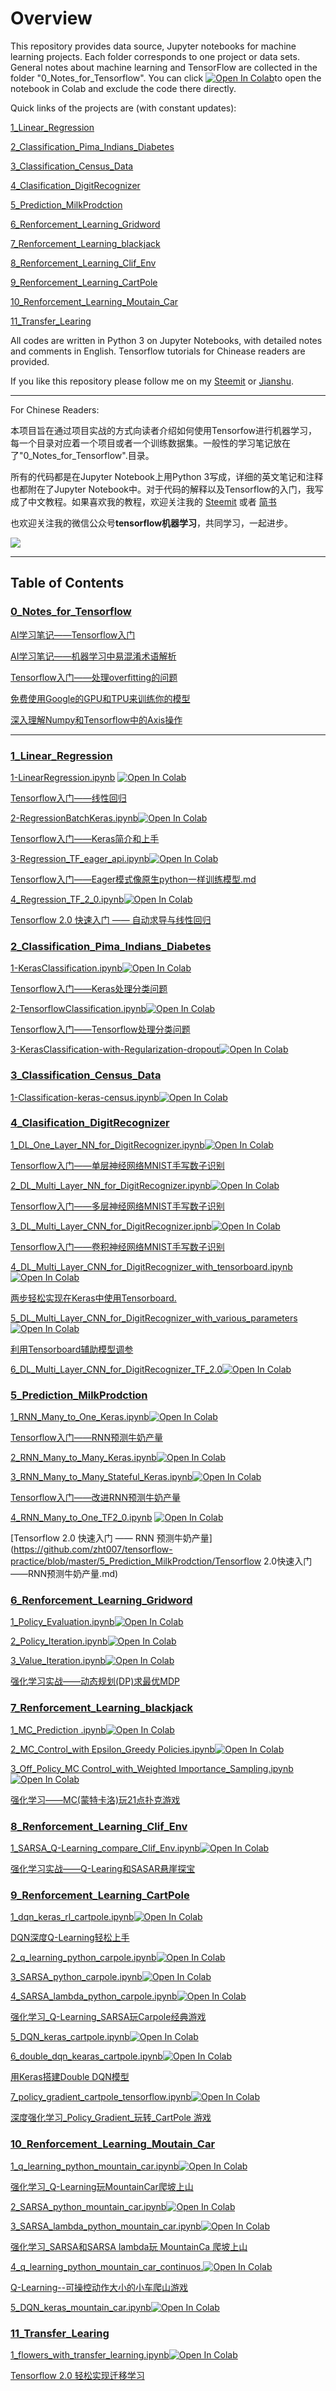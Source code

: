 # Overview

This repository provides data source, Jupyter notebooks for machine learning projects. Each folder corresponds to one project or data sets. General notes about machine learning and TensorFlow are collected in the folder "0_Notes_for_Tensorflow".  You can click [![Open In Colab](https://colab.research.google.com/assets/colab-badge.svg)]()to open the notebook in Colab and exclude the code there directly.

Quick links of the projects are (with constant updates):

[1_Linear_Regression](https://github.com/zht007/tensorflow-practice/tree/master/1_Linear_Regression)

[2_Classification_Pima_Indians_Diabetes](https://github.com/zht007/tensorflow-practice/tree/master/2_Classification_Pima_Indians_Diabetes)

[3_Classification_Census_Data](https://github.com/zht007/tensorflow-practice/tree/master/3_Classification_Census_Data)

[4_Clasification_DigitRecognizer](https://github.com/zht007/tensorflow-practice/tree/master/4_Clasification_DigitRecognizer)

[5_Prediction_MilkProdction](https://github.com/zht007/tensorflow-practice/tree/master/5_Prediction_MilkProdction)

[6_Renforcement_Learning_Gridword](https://github.com/zht007/tensorflow-practice/tree/master/6_Renforcement_Learning_Gridword)

[7_Renforcement_Learning_blackjack](https://github.com/zht007/tensorflow-practice/tree/master/7_Renforcement_Learning_blackjack)

[8_Renforcement_Learning_Clif_Env](https://github.com/zht007/tensorflow-practice/tree/master/8_Renforcement_Learning_Clif_Env)

[9_Renforcement_Learning_CartPole](https://github.com/zht007/tensorflow-practice/tree/master/9_Renforcement_Learning_CartPole)

[10_Renforcement_Learning_Moutain_Car](https://github.com/zht007/tensorflow-practice/tree/master/10_Renforcement_Learning_Moutain_Car)

[11_Transfer_Learing](https://github.com/zht007/tensorflow-practice/tree/master/11_Transfer_Learning)

All codes are written in Python 3 on Jupyter Notebooks, with detailed notes and comments in English. Tensorflow tutorials for Chinease readers are provided.

If you like this repository please follow me on my [Steemit](https://steemit.com/@hongtao) or [Jianshu](https://www.jianshu.com/).

----

For Chinese Readers:

本项目旨在通过项目实战的方式向读者介绍如何使用Tensorfow进行机器学习，每一个目录对应着一个项目或者一个训练数据集。一般性的学习笔记放在了"0_Notes_for_Tensorflow".目录。

所有的代码都是在Jupyter Notebook上用Python 3写成，详细的英文笔记和注释也都附在了Jupyter Notebook中。对于代码的解释以及Tensorflow的入门，我写成了中文教程。如果喜欢我的教程，欢迎关注我的 [Steemit](https://steemit.com/@hongtao) 或者 [简书](https://www.jianshu.com/)

也欢迎关注我的微信公众号**tensorflow机器学习**，共同学习，一起进步。

![](https://ws2.sinaimg.cn/large/006tKfTcgy1g1oq6xu1iaj307607674q.jpg)

---

## Table of Contents 

### [0_Notes_for_Tensorflow](https://github.com/zht007/tensorflow-practice/tree/master/0_Notes_for_Tensorflow)

[AI学习笔记——Tensorflow入门](https://github.com/zht007/tensorflow-practice/blob/master/0_Notes_for_Tensorflow/AI%E5%AD%A6%E4%B9%A0%E7%AC%94%E8%AE%B0%E2%80%94%E2%80%94Tensorflow%E5%85%A5%E9%97%A8.md)

[AI学习笔记——机器学习中易混淆术语解析](https://github.com/zht007/tensorflow-practice/blob/master/0_Notes_for_Tensorflow/AI%E5%AD%A6%E4%B9%A0%E7%AC%94%E8%AE%B0%E2%80%94%E2%80%94%E6%9C%BA%E5%99%A8%E5%AD%A6%E4%B9%A0%E4%B8%AD%E6%98%93%E6%B7%B7%E6%B7%86%E6%9C%AF%E8%AF%AD%E8%A7%A3%E6%9E%90.md)

[Tensorflow入门——处理overfitting的问题](https://github.com/zht007/tensorflow-practice/blob/master/0_Notes_for_Tensorflow/Tensorflow%E5%85%A5%E9%97%A8%E2%80%94%E2%80%94%E5%A4%84%E7%90%86overfitting%E7%9A%84%E9%97%AE%E9%A2%98.md)

[免费使用Google的GPU和TPU来训练你的模型](https://github.com/zht007/tensorflow-practice/blob/master/0_Notes_for_Tensorflow/%E5%85%8D%E8%B4%B9%E4%BD%BF%E7%94%A8Google%E7%9A%84GPU%E5%92%8CTPU%E6%9D%A5%E8%AE%AD%E7%BB%83%E4%BD%A0%E7%9A%84%E6%A8%A1%E5%9E%8B.md)

[深入理解Numpy和Tensorflow中的Axis操作](https://github.com/zht007/tensorflow-practice/blob/master/0_Notes_for_Tensorflow/深入理解Numpy和Tensorflow中的Axis操作.md)

----

### [1_Linear_Regression](https://github.com/zht007/tensorflow-practice/tree/master/1_Linear_Regression)

[1-LinearRegression.ipynb](https://github.com/zht007/tensorflow-practice/blob/master/1_Linear_Regression/01-LinearRegression.ipynb)  [![Open In Colab](https://colab.research.google.com/assets/colab-badge.svg)](https://colab.research.google.com/github/zht007/tensorflow-practice/blob/master/1_Linear_Regression/01-LinearRegression.ipynb)

[Tensorflow入门——线性回归](https://github.com/zht007/tensorflow-practice/blob/master/1_Linear_Regression/Tensorflow%E5%85%A5%E9%97%A8%E2%80%94%E2%80%94%E7%BA%BF%E6%80%A7%E5%9B%9E%E5%BD%92.md)

[2-RegressionBatchKeras.ipynb](https://github.com/zht007/tensorflow-practice/blob/master/1_Linear_Regression/02-RegressionBatchKeras.ipynb)[![Open In Colab](https://colab.research.google.com/assets/colab-badge.svg)](https://colab.research.google.com/github/zht007/tensorflow-practice/blob/master/1_Linear_Regression/02-RegressionBatchKeras.ipynb)

[Tensorflow入门——Keras简介和上手](https://github.com/zht007/tensorflow-practice/blob/master/1_Linear_Regression/Tensorflow%E5%85%A5%E9%97%A8%E2%80%94%E2%80%94Keras%E7%AE%80%E4%BB%8B%E5%92%8C%E4%B8%8A%E6%89%8B.md)

[3-Regression_TF_eager_api.ipynb](https://github.com/zht007/tensorflow-practice/blob/master/1_Linear_Regression/03-Regression_TF_eager_api.ipynb)[![Open In Colab](https://colab.research.google.com/assets/colab-badge.svg)](https://colab.research.google.com/github/zht007/tensorflow-practice/blob/master/1_Linear_Regression/03-Regression_TF_eager_api.ipynb)

[Tensorflow入门——Eager模式像原生python一样训练模型.md](https://github.com/zht007/tensorflow-practice/blob/master/1_Linear_Regression/Tensorflow入门——Eager模式像原生python一样训练模型.md)

[4_Regression_TF_2_0.ipynb](https://github.com/zht007/tensorflow-practice/blob/master/1_Linear_Regression/04_Regression_TF_2_0.ipynb)[![Open In Colab](https://colab.research.google.com/assets/colab-badge.svg)](https://colab.research.google.com/github/zht007/tensorflow-practice/blob/master/1_Linear_Regression/04_Regression_TF_2_0.ipynb)

[Tensorflow 2.0 快速入门 —— 自动求导与线性回归](https://github.com/zht007/tensorflow-practice/blob/master/1_Linear_Regression/Tensorflow2.0快速入门——自动求导与线性回归.md)

### [2_Classification_Pima_Indians_Diabetes](https://github.com/zht007/tensorflow-practice/tree/master/2_Classification_Pima_Indians_Diabetes)

[1-KerasClassification.ipynb](https://github.com/zht007/tensorflow-practice/blob/master/2_Classification_Pima_Indians_Diabetes/1-KerasClassification.ipynb)[![Open In Colab](https://colab.research.google.com/assets/colab-badge.svg)](https://colab.research.google.com/github/zht007/tensorflow-practice/blob/master/2_Classification_Pima_Indians_Diabetes/1-KerasClassification.ipynb)

[Tensorflow入门——Keras处理分类问题](https://github.com/zht007/tensorflow-practice/blob/master/2_Classification_Pima_Indians_Diabetes/Tensorflow%E5%85%A5%E9%97%A8%E2%80%94%E2%80%94Keras%E5%A4%84%E7%90%86%E5%88%86%E7%B1%BB%E9%97%AE%E9%A2%98.md)

[2-TensorflowClassification.ipynb](https://github.com/zht007/tensorflow-practice/blob/master/2_Classification_Pima_Indians_Diabetes/2-TensorflowClassification.ipynb)[![Open In Colab](https://colab.research.google.com/assets/colab-badge.svg)](https://colab.research.google.com/github/zht007/tensorflow-practice/blob/master/2_Classification_Pima_Indians_Diabetes/2-TensorflowClassification.ipynb)

[Tensorflow入门——Tensorflow处理分类问题](https://github.com/zht007/tensorflow-practice/blob/master/2_Classification_Pima_Indians_Diabetes/Tensorflow%E5%85%A5%E9%97%A8%E2%80%94%E2%80%94Tensorflow%E5%A4%84%E7%90%86%E5%88%86%E7%B1%BB%E9%97%AE%E9%A2%98.md)

[3-KerasClassification-with-Regularization-dropout](https://github.com/zht007/tensorflow-practice/blob/master/2_Classification_Pima_Indians_Diabetes/3-KerasClassification-with-Regularization-dropout.ipynb)[![Open In Colab](https://colab.research.google.com/assets/colab-badge.svg)](https://colab.research.google.com/github/zht007/tensorflow-practice/blob/master/2_Classification_Pima_Indians_Diabetes/3-KerasClassification-with-Regularization-dropout.ipynb)



### [3_Classification_Census_Data](https://github.com/zht007/tensorflow-practice/tree/master/3_Classification_Census_Data)

[1-Classification-keras-census.ipynb](https://github.com/zht007/tensorflow-practice/blob/master/3_Classification_Census_Data/1-Classification-keras-census.ipynb)[![Open In Colab](https://colab.research.google.com/assets/colab-badge.svg)](https://colab.research.google.com/github/zht007/tensorflow-practice/blob/master/3_Classification_Census_Data/1-Classification-keras-census.ipynb)



### [4_Clasification_DigitRecognizer](https://github.com/zht007/tensorflow-practice/tree/master/4_Clasification_DigitRecognizer)

[1_DL_One_Layer_NN_for_DigitRecognizer.ipynb](https://github.com/zht007/tensorflow-practice/blob/master/4_Clasification_DigitRecognizer/1_DL_One_Layer_NN_for_DigitRecognizer.ipynb)[![Open In Colab](https://colab.research.google.com/assets/colab-badge.svg)](https://colab.research.google.com/github/zht007/tensorflow-practice/blob/master/4_Clasification_DigitRecognizer/1_DL_One_Layer_NN_for_DigitRecognizer.ipynb)

[Tensorflow入门——单层神经网络MNIST手写数子识别](https://github.com/zht007/tensorflow-practice/blob/master/4_Clasification_DigitRecognizer/Tensorflow%E5%85%A5%E9%97%A8%E2%80%94%E2%80%94%E5%8D%95%E5%B1%82%E7%A5%9E%E7%BB%8F%E7%BD%91%E7%BB%9CMNIST%E6%89%8B%E5%86%99%E6%95%B0%E5%AD%97%E8%AF%86%E5%88%AB.md)

[2_DL_Multi_Layer_NN_for_DigitRecognizer.ipynb](https://github.com/zht007/tensorflow-practice/blob/master/4_Clasification_DigitRecognizer/2_DL_Multi_Layer_NN_for_DigitRecognizer.ipynb)[![Open In Colab](https://colab.research.google.com/assets/colab-badge.svg)](https://colab.research.google.com/github/zht007/tensorflow-practice/blob/master/4_Clasification_DigitRecognizer/2_DL_Multi_Layer_NN_for_DigitRecognizer.ipynb)

[Tensorflow入门——多层神经网络MNIST手写数子识别](https://github.com/zht007/tensorflow-practice/blob/master/4_Clasification_DigitRecognizer/Tensorflow%E5%85%A5%E9%97%A8%E2%80%94%E2%80%94%E5%A4%9A%E5%B1%82%E7%A5%9E%E7%BB%8F%E7%BD%91%E7%BB%9CMNIST%E6%89%8B%E5%86%99%E6%95%B0%E5%AD%97%E8%AF%86%E5%88%AB.md)

[3_DL_Multi_Layer_CNN_for_DigitRecognizer.ipnb](https://github.com/zht007/tensorflow-practice/blob/master/4_Clasification_DigitRecognizer/3_DL_Multi_Layer_CNN_for_DigitRecognizer.ipynb)[![Open In Colab](https://colab.research.google.com/assets/colab-badge.svg)](https://colab.research.google.com/github/zht007/tensorflow-practice/blob/master/4_Clasification_DigitRecognizer/3_DL_Multi_Layer_CNN_for_DigitRecognizer.ipynb)

[Tensorflow入门——卷积神经网络MNIST手写数子识别](https://github.com/zht007/tensorflow-practice/blob/master/4_Clasification_DigitRecognizer/Tensorflow%E5%85%A5%E9%97%A8%E2%80%94%E2%80%94%E5%8D%B7%E7%A7%AF%E7%A5%9E%E7%BB%8F%E7%BD%91%E7%BB%9CMNIST%E6%89%8B%E5%86%99%E6%95%B0%E5%AD%97%E8%AF%86%E5%88%AB.md)

[4_DL_Multi_Layer_CNN_for_DigitRecognizer_with_tensorboard.ipynb](https://github.com/zht007/tensorflow-practice/blob/master/4_Clasification_DigitRecognizer/4_DL_Multi_Layer_CNN_for_DigitRecognizer_with_tensorboard.ipynb)[![Open In Colab](https://colab.research.google.com/assets/colab-badge.svg)](https://colab.research.google.com/github/zht007/tensorflow-practice/blob/master/4_Clasification_DigitRecognizer/4_DL_Multi_Layer_CNN_for_DigitRecognizer_with_tensorboard.ipynb)

[两步轻松实现在Keras中使用Tensorboard.](https://github.com/zht007/tensorflow-practice/blob/master/4_Clasification_DigitRecognizer/两步轻松实现在Keras中使用Tensorboard.md)

[5_DL_Multi_Layer_CNN_for_DigitRecognizer_with_various_parameters](https://github.com/zht007/tensorflow-practice/blob/master/4_Clasification_DigitRecognizer/5_DL_Multi_Layer_CNN_for_DigitRecognizer_with_various_parameters.ipynb)[![Open In Colab](https://colab.research.google.com/assets/colab-badge.svg)](https://colab.research.google.com/github/zht007/tensorflow-practice/blob/master/4_Clasification_DigitRecognizer/5_DL_Multi_Layer_CNN_for_DigitRecognizer_with_various_parameters.ipynb)

[利用Tensorboard辅助模型调参](https://github.com/zht007/tensorflow-practice/blob/master/4_Clasification_DigitRecognizer/利用Tensorboard辅助模型调参.md)

[6_DL_Multi_Layer_CNN_for_DigitRecognizer_TF_2.0](https://github.com/zht007/tensorflow-practice/blob/master/4_Clasification_DigitRecognizer/6_DL_Multi_Layer_CNN_for_DigitRecognizer_TF2_0.ipynb)[![Open In Colab](https://colab.research.google.com/assets/colab-badge.svg)](https://colab.research.google.com/github/zht007/tensorflow-practice/blob/master/4_Clasification_DigitRecognizer/6_DL_Multi_Layer_CNN_for_DigitRecognizer_TF2_0.ipynb)

### [5_Prediction_MilkProdction](https://github.com/zht007/tensorflow-practice/tree/master/5_Prediction_MilkProdction)

[1_RNN_Many_to_One_Keras.ipynb](https://github.com/zht007/tensorflow-practice/blob/master/5_Prediction_MilkProdction/1_RNN_Many_to_One_Keras.ipynb)[![Open In Colab](https://colab.research.google.com/assets/colab-badge.svg)](https://colab.research.google.com/github/zht007/tensorflow-practice/blob/master/5_Prediction_MilkProdction/1_RNN_Many_to_One_Keras.ipynb)

[Tensorflow入门——RNN预测牛奶产量](https://github.com/zht007/tensorflow-practice/blob/master/5_Prediction_MilkProdction/Tensorflow%E5%85%A5%E9%97%A8%E2%80%94%E2%80%94RNN%E9%A2%84%E6%B5%8B%E7%89%9B%E5%A5%B6%E4%BA%A7%E9%87%8F.md)

[2_RNN_Many_to_Many_Keras.ipynb](https://github.com/zht007/tensorflow-practice/blob/master/5_Prediction_MilkProdction/2_RNN_Many_to_Many_Keras.ipynb)[![Open In Colab](https://colab.research.google.com/assets/colab-badge.svg)](https://colab.research.google.com/github/zht007/tensorflow-practice/blob/master/5_Prediction_MilkProdction/2_RNN_Many_to_Many_Keras.ipynb)

[3_RNN_Many_to_Many_Stateful_Keras.ipynb](https://github.com/zht007/tensorflow-practice/blob/master/5_Prediction_MilkProdction/3_RNN_Many_to_Many_Stateful_Keras.ipynb)[![Open In Colab](https://colab.research.google.com/assets/colab-badge.svg)](https://colab.research.google.com/github/zht007/tensorflow-practice/blob/master/5_Prediction_MilkProdction/3_RNN_Many_to_Many_Stateful_Keras.ipynb)

[Tensorflow入门——改进RNN预测牛奶产量](https://github.com/zht007/tensorflow-practice/blob/master/5_Prediction_MilkProdction/Tensorflow入门——改进RNN预测牛奶产量.md)

 [4_RNN_Many_to_One_TF2_0.ipynb](https://github.com/zht007/tensorflow-practice/blob/master/5_Prediction_MilkProdction/4_RNN_Many_to_One_TF2_0.ipynb) [![Open In Colab](https://colab.research.google.com/assets/colab-badge.svg)](https://colab.research.google.com/github/zht007/tensorflow-practice/blob/master/5_Prediction_MilkProdction/4_RNN_Many_to_One_TF2_0.ipynb)

 [Tensorflow 2.0 快速入门 —— RNN 预测牛奶产量](https://github.com/zht007/tensorflow-practice/blob/master/5_Prediction_MilkProdction/Tensorflow 2.0快速入门——RNN预测牛奶产量.md) 

### [6_Renforcement_Learning_Gridword](https://github.com/zht007/tensorflow-practice/tree/master/6_Renforcement_Learning_Gridword)

[1_Policy_Evaluation.ipynb](https://github.com/zht007/tensorflow-practice/blob/master/6_Renforcement_Learning_Gridword/1_Policy_Evaluation.ipynb)[![Open In Colab](https://colab.research.google.com/assets/colab-badge.svg)](https://colab.research.google.com/github/zht007/tensorflow-practice/blob/master/6_Renforcement_Learning_Gridword/1_Policy_Evaluation.ipynb)

[2_Policy_Iteration.ipynb](https://github.com/zht007/tensorflow-practice/blob/master/6_Renforcement_Learning_Gridword/2_Policy_Iteration.ipynb)[![Open In Colab](https://colab.research.google.com/assets/colab-badge.svg)](https://colab.research.google.com/github/zht007/tensorflow-practice/blob/master/6_Renforcement_Learning_Gridword/2_Policy_Iteration.ipynb)

[3_Value_Iteration.ipynb](https://github.com/zht007/tensorflow-practice/blob/master/6_Renforcement_Learning_Gridword/3_Value_Iteration.ipynb)[![Open In Colab](https://colab.research.google.com/assets/colab-badge.svg)](https://colab.research.google.com/github/zht007/tensorflow-practice/blob/master/6_Renforcement_Learning_Gridword/3_Value_Iteration.ipynb)

[强化学习实战——动态规划(DP)求最优MDP](https://github.com/zht007/tensorflow-practice/blob/master/6_Renforcement_Learning_Gridword/强化学习实战——动态规划(DP)求最优MDP.md)



### [7_Renforcement_Learning_blackjack](https://github.com/zht007/tensorflow-practice/tree/master/7_Renforcement_Learning_blackjack)

[1_MC_Prediction .ipynb](https://github.com/zht007/tensorflow-practice/blob/master/7_Renforcement_Learning_blackjack/1_MC_Prediction%20.ipynb)[![Open In Colab](https://colab.research.google.com/assets/colab-badge.svg)](https://colab.research.google.com/github/zht007/tensorflow-practice/blob/master/7_Renforcement_Learning_blackjack/1_MC_Prediction%20.ipynb)

[2_MC_Control_with Epsilon_Greedy Policies.ipynb](https://github.com/zht007/tensorflow-practice/blob/master/7_Renforcement_Learning_blackjack/2_MC_Control_with%20Epsilon_Greedy%20Policies.ipynb)[![Open In Colab](https://colab.research.google.com/assets/colab-badge.svg)](https://colab.research.google.com/github/zht007/tensorflow-practice/blob/master/7_Renforcement_Learning_blackjack/2_MC_Control_with%20Epsilon_Greedy%20Policies.ipynb)

[3_Off_Policy_MC Control_with_Weighted Importance_Sampling.ipynb](https://github.com/zht007/tensorflow-practice/blob/master/7_Renforcement_Learning_blackjack/3_Off_Policy_MC%20Control_with_Weighted%20Importance_Sampling.ipynb)[![Open In Colab](https://colab.research.google.com/assets/colab-badge.svg)](https://colab.research.google.com/github/zht007/tensorflow-practice/blob/master/7_Renforcement_Learning_blackjack/3_Off_Policy_MC%20Control_with_Weighted%20Importance_Sampling.ipynb)

[强化学习——MC(蒙特卡洛)玩21点扑克游戏](https://github.com/zht007/tensorflow-practice/blob/master/7_Renforcement_Learning_blackjack/强化学习——MC(蒙特卡洛)玩21点扑克游戏.md)



### [8_Renforcement_Learning_Clif_Env](https://github.com/zht007/tensorflow-practice/tree/master/8_Renforcement_Learning_Clif_Env)

[1_SARSA_Q-Learning_compare_Clif_Env.ipynb](https://github.com/zht007/tensorflow-practice/blob/master/8_Renforcement_Learning_Clif_Env/1_SARSA_Q-Learning_compare_Clif_Env.ipynb)[![Open In Colab](https://colab.research.google.com/assets/colab-badge.svg)](https://colab.research.google.com/github/zht007/tensorflow-practice/blob/master/8_Renforcement_Learning_Clif_Env/1_SARSA_Q-Learning_compare_Clif_Env.ipynb)

[强化学习实战——Q-Learing和SASAR悬崖探宝](https://github.com/zht007/tensorflow-practice/blob/master/8_Renforcement_Learning_Clif_Env/强化学习实战——Q-Learing和SASAR悬崖探宝.md)



### [9_Renforcement_Learning_CartPole](https://github.com/zht007/tensorflow-practice/tree/master/9_Renforcement_Learning_CartPole)

[1_dqn_keras_rl_cartpole.ipynb](https://github.com/zht007/tensorflow-practice/blob/master/9_Renforcement_Learning_CartPole/1_dqn_keras_rl_cartpole.ipynb)[![Open In Colab](https://colab.research.google.com/assets/colab-badge.svg)](https://colab.research.google.com/github/zht007/tensorflow-practice/blob/master/9_Renforcement_Learning_CartPole/1_dqn_keras_rl_cartpole.ipynb)

[DQN深度Q-Learning轻松上手](https://github.com/zht007/tensorflow-practice/blob/master/9_Renforcement_Learning_CartPole/DQN深度Q-Learning轻松上手.md)

[2_q_learning_python_carpole.ipynb](https://github.com/zht007/tensorflow-practice/blob/master/9_Renforcement_Learning_CartPole/2_q_learning_python_carpole.ipynb)[![Open In Colab](https://colab.research.google.com/assets/colab-badge.svg)](https://colab.research.google.com/github/zht007/tensorflow-practice/blob/master/9_Renforcement_Learning_CartPole/2_q_learning_python_carpole.ipynb)

[3_SARSA_python_carpole.ipynb](https://github.com/zht007/tensorflow-practice/blob/master/9_Renforcement_Learning_CartPole/3_SARSA_python_carpole.ipynb)[![Open In Colab](https://colab.research.google.com/assets/colab-badge.svg)](https://colab.research.google.com/github/zht007/tensorflow-practice/blob/master/9_Renforcement_Learning_CartPole/3_SARSA_python_carpole.ipynb)

[4_SARSA_lambda_python_carpole.ipynb](https://github.com/zht007/tensorflow-practice/blob/master/9_Renforcement_Learning_CartPole/4_SARSA_lambda_python_carpole.ipynb)[![Open In Colab](https://colab.research.google.com/assets/colab-badge.svg)](https://colab.research.google.com/github/zht007/tensorflow-practice/blob/master/9_Renforcement_Learning_CartPole/4_SARSA_lambda_python_carpole.ipynb)

[强化学习_Q-Learning_SARSA玩Carpole经典游戏](https://github.com/zht007/tensorflow-practice/blob/master/9_Renforcement_Learning_CartPole/强化学习_Q-Learning_SARSA玩Carpole经典游戏.md)

[5_DQN_keras_cartpole.ipynb](https://github.com/zht007/tensorflow-practice/blob/master/9_Renforcement_Learning_CartPole/5_DQN_keras_cartpole.ipynb)[![Open In Colab](https://colab.research.google.com/assets/colab-badge.svg)](https://colab.research.google.com/github/zht007/tensorflow-practice/blob/master/9_Renforcement_Learning_CartPole/5_DQN_keras_cartpole.ipynb)

[6_double_dqn_kearas_cartpole.ipynb](https://github.com/zht007/tensorflow-practice/blob/master/9_Renforcement_Learning_CartPole/6_double_dqn_kearas_cartpole.ipynb)[![Open In Colab](https://colab.research.google.com/assets/colab-badge.svg)](https://colab.research.google.com/github/zht007/tensorflow-practice/blob/master/9_Renforcement_Learning_CartPole/6_double_dqn_kearas_cartpole.ipynb)

[用Keras搭建Double DQN模型](https://github.com/zht007/tensorflow-practice/blob/master/9_Renforcement_Learning_CartPole/用Keras搭建Double_DQN模型.md)

[7_policy_gradient_cartpole_tensorflow.ipynb](https://github.com/zht007/tensorflow-practice/blob/master/9_Renforcement_Learning_CartPole/7_policy_gradient_cartpole_tensorflow.ipynb)[![Open In Colab](https://colab.research.google.com/assets/colab-badge.svg)](https://colab.research.google.com/github/zht007/tensorflow-practice/blob/master/9_Renforcement_Learning_CartPole/7_policy_gradient_cartpole_tensorflow.ipynb)

[深度强化学习_Policy_Gradient_玩转_CartPole 游戏](https://github.com/zht007/tensorflow-practice/blob/master/9_Renforcement_Learning_CartPole/深度强化学习_Policy_Gradient_玩转_CartPole游戏.md)



### [10_Renforcement_Learning_Moutain_Car](https://github.com/zht007/tensorflow-practice/tree/master/10_Renforcement_Learning_Moutain_Car)

[1_q_learning_python_mountain_car.ipynb](https://github.com/zht007/tensorflow-practice/blob/master/10_Renforcement_Learning_Moutain_Car/1_q_learning_python_mountain_car.ipynb)[![Open In Colab](https://colab.research.google.com/assets/colab-badge.svg)](https://colab.research.google.com/github/zht007/tensorflow-practice/blob/master/10_Renforcement_Learning_Moutain_Car/1_q_learning_python_mountain_car.ipynb)

[强化学习_Q-Learning玩MountainCar爬坡上山](https://github.com/zht007/tensorflow-practice/blob/master/10_Renforcement_Learning_Moutain_Car/强化学习_Q-Learning玩MountainCar爬坡上山.md)

[2_SARSA_python_mountain_car.ipynb](https://github.com/zht007/tensorflow-practice/blob/master/10_Renforcement_Learning_Moutain_Car/2_SARSA_python_mountain_car.ipynb)[![Open In Colab](https://colab.research.google.com/assets/colab-badge.svg)](https://colab.research.google.com/github/zht007/tensorflow-practice/blob/master/10_Renforcement_Learning_Moutain_Car/2_SARSA_python_mountain_car.ipynb)

[3_SARSA_lambda_python_mountain_car.ipynb](https://github.com/zht007/tensorflow-practice/blob/master/10_Renforcement_Learning_Moutain_Car/3_SARSA_lambda_python_mountain_car.ipynb)[![Open In Colab](https://colab.research.google.com/assets/colab-badge.svg)](https://colab.research.google.com/github/zht007/tensorflow-practice/blob/master/10_Renforcement_Learning_Moutain_Car/3_SARSA_lambda_python_mountain_car.ipynb)

[强化学习_SARSA和SARSA lambda玩 MountainCa 爬坡上山](https://github.com/zht007/tensorflow-practice/blob/master/10_Renforcement_Learning_Moutain_Car/强化学习_SARSA和SARSA_lambda玩MountainCar爬坡上山.md)

[4_q_learning_python_mountain_car_continuos.](https://github.com/zht007/tensorflow-practice/blob/master/10_Renforcement_Learning_Moutain_Car/4_q_learning_python_mountain_car_continuos.ipynb)[![Open In Colab](https://colab.research.google.com/assets/colab-badge.svg)](https://colab.research.google.com/github/zht007/tensorflow-practice/blob/master/10_Renforcement_Learning_Moutain_Car/4_q_learning_python_mountain_car_continuos.ipynb)

[Q-Learning--可操控动作大小的小车爬山游戏](https://github.com/zht007/tensorflow-practice/blob/master/10_Renforcement_Learning_Moutain_Car/Q-Learning--可操控动作大小的小车爬山游戏.md)

[5_DQN_keras_mountain_car.ipynb](https://github.com/zht007/tensorflow-practice/blob/master/10_Renforcement_Learning_Moutain_Car/5_DQN_keras_mountain_car.ipynb)[![Open In Colab](https://colab.research.google.com/assets/colab-badge.svg)](https://colab.research.google.com/github/zht007/tensorflow-practice/blob/master/10_Renforcement_Learning_Moutain_Car/5_DQN_keras_mountain_car.ipynb)



### [11_Transfer_Learing](https://github.com/zht007/tensorflow-practice/tree/master/11_Transfer_Learning)

[1_flowers_with_transfer_learning.ipynb](https://github.com/zht007/tensorflow-practice/blob/master/11_Transfer_Learning/1_flowers_with_transfer_learning.ipynb)[![Open In Colab](https://colab.research.google.com/assets/colab-badge.svg)](https://colab.research.google.com/github/zht007/tensorflow-practice/blob/master/11_Transfer_Learning/1_flowers_with_transfer_learning.ipynb)

[Tensorflow 2.0 轻松实现迁移学习](https://github.com/zht007/tensorflow-practice/blob/master/11_Transfer_Learning/Tensorflow_2.0_轻松实现迁移学习.md)

